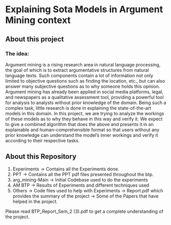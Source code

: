 # Explaining Sota Models in Argument Mining context

## About this project

### The idea:
Argument mining is a rising research area in natural language processing, the goal of which is
to extract argumentative structures from natural language texts. Such components contain a
lot of information not only limited to objective questions such as finding the location, etc., but
can also answer many subjective questions as to why someone holds this opinion. Argument
mining has already been applied in social media platforms, legal, and newspapers as a qualitative
assessment tool, providing a powerful tool for analysis to analysts without prior knowledge of
the domain.
Being such a complex task, little research is done in explaining the state-of-the-art models in
this domain. In this project, we are trying to analyze the workings of these models as to why
they behave in this way and verify it. We expect to give a combined algorithm that does the
above and presents it in an explainable and human-comprehensible format so that users without
any prior knowledge can understand the model’s inner workings and verify it according to their
respective tasks.

## About this Repository
1. Experiments
    -> Contains all the Experiments done.
2. PPT
    -> Contains all the PPT pdf files presented throughout the btp.
3. arg_mining-Main
    -> Initial Codebase used to do the experiments
4. AM BTP
    -> Results of Experiments and different techniques used
5. Others
    -> Code files used to help with Experiments
    -> Report.pdf which provides the summary of the project
    -> Some of the Papers that have helped in the project.

Please read BTP_Report_Sem_2 (3).pdf to get a complete understanding of the project.
